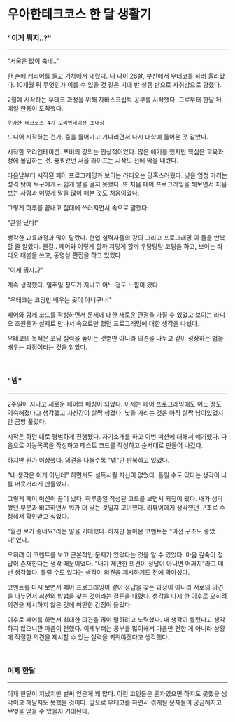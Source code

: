 # 우아한테크코스 한 달 생활기

### "이게 뭐지..?"

---

"서울은 많이 춥네.."

한 손에 캐리어를 들고 기차에서 내렸다. 내 나이 26살, 부산에서 우테코를 하러 올라왔다. 10개월 뒤 무엇인가 이룰 수 있을 것 같은 기대 반 설렘 반으로 자취방으로 향했다.

2월에 시작하는 우테코 과정을 위해 자바스크립트 공부를 시작했다. 그로부터 한달 뒤, 메일 한통이 도착했다.

`우아한 테크코스 4기 오리엔테이션 초대장`

드디어 시작하는 건가. 줌을 들어가고 기다리면서 다시 대학에 들어온 것 같았다.

시작한 오리엔테이션. 포비의 강의는 인상적이었다. 많은 얘기를 했지만 핵심은 교육과정에 몰입하는 것. 꿈꿔왔던 서울 라이프는 시작도 전에 막을 내렸다.

다음날부터 시작된 페어 프로그래밍과 보이는 라디오는 당혹스러웠다. 낯을 엄청 가리는 성격 탓에 누구에게도 쉽게 말을 걸지 못했다. 또 처음 페어 프로그래밍을 해보면서 처음 보는 사람과 이렇게 말을 많이 해본 것도 처음이었다.

그렇게 하루를 끝내고 침대에 쓰러지면서 속으로 말했다.

"큰일 났다!"

생각한 교육과정과 많이 달랐다. 현업 실력자들의 강의 그리고 프로그래밍 이 둘을 반복할 줄 알았다.
웬걸.. 페어와 이렇게 할까 저렇게 할까 우당탕탕 코딩을 하고, 보이는 라디오 대본을 쓰고, 동영상 편집을 하고 있었다.

"이게 뭐지..?"

계속 생각했다. 일주일 정도가 지나고 어느 정도 느낌이 왔다.

"우테코는 코딩만 배우는 곳이 아니구나!"

페어와 함께 코드를 작성하면서 문제에 대한 새로운 관점을 가질 수 있었고 보이는 라디오 조원들과 실제로 만나서 속으로만 했던 프로그래밍에 대한 생각을 나눴다.

우테코의 목적은 코딩 실력을 높이는 것뿐만 아니라 의견을 나누고 같이 성장하는 법을 배우는 과정이라는 것을 알았다.

<br>

### "넵"

---

2주일이 지나고 새로운 페어와 매칭이 되었다. 이제는 페어 프로그래밍에도 어느 정도 익숙해졌다고 생각했고 자신감이 살짝 생겼다. 낯을 가리는 것은 아직 살짝 남아있었지만 금방 풀렸다.

시작은 하던 대로 평범하게 진행됐다. 자기소개를 하고 이번 미션에 대해서 얘기했다. 다음으로 기능목록을 작성하고 테스트 코드를 작성하고 순서대로 만들어 나갔다.

하지만 뭔가 이상했다. 의견을 나눌수록 "넵"만 반복하고 있었다.

"내 생각은 이게 아닌데" 하면서도 설득시킬 자신이 없었다. 틀릴 수도 있다는 생각이 나를 머뭇거리게 만들었다.

그렇게 페어 미션이 끝이 났다. 하루종일 작성된 코드를 보면서 되짚어 봤다. 내가 생각했던 부분과 비교하면서 뭐가 더 맞는 것일지 고민했다. 리뷰어에게 생각했던 구조로 수정해서 확인받고 싶었다.

"훨씬 보기 좋네요"라는 말을 기대했다. 하지만 돌아온 코멘트는 "이전 구조도 좋았다"였다.

오히려 이 코멘트를 보고 근본적인 문제가 있었다는 것을 알 수 있었다. 마음 깊숙이 정답이 존재한다는 생각 때문이었다. "내가 제안한 의견이 정답이 아니면 어쩌지"라고 매번 생각했다. 틀릴 수도 있다는 생각이 의견을 제시하기도 전에 막아섰다.

코멘트를 다시 보면서 페어 프로그래밍이 같이 정답을 찾는 과정이 아니라 서로의 의견을 나누면서 최선의 방법을 찾는 것이라는 결론을 내렸다. 생각을 다시 한 이후로 오히려 의견을 제시하지 않은 것에 미안한 감정이 들었다.

이후로 페어를 하면서 최대한 의견을 많이 말하려고 노력했다. 내 생각이 틀렸다고 생각하지 않으니깐 마음이 편했다. 이제부터는 공부를 많이해서 마음만 편한 게 아니라 상황에 적절한 의견을 제시할 수 있는 실력을 키워야겠다고 생각했다.

<br>

### 이제 한달

---

이제 한달이 지났지만 벌써 얻은게 꽤 많다. 이런 고민들은 혼자였으면 하지도 못했을 생각이고 깨달지도 못했을 것이다. 앞으로 우테코를 하면서 겪게될 문제들이 궁금해지고 무엇을 얻을 수 있을지 기대된다.
